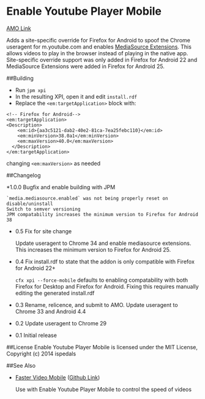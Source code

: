 # Enable Youtube Player Mobile

[AMO Link](https://addons.mozilla.org/en-US/firefox/addon/enable-youtube-player-mobile/)

Adds a site-specific override for Firefox for Android to spoof the Chrome useragent for m.youtube.com and enables [MediaSource Extensions](https://developer.mozilla.org/en-US/docs/Web/API/MediaSource).
This allows videos to play in the browser instead of playing in the native app. Site-specific override support was only added in Firefox for Android 22
and MediaSource Extensions were added in Firefox for Android 25.

##Building
* Run `jpm xpi`
* In the resulting XPI, open it and edit `install.rdf`
* Replace the `<em:targetApplication>` block with:

```
<!-- Firefox for Android-->
<em:targetApplication>
<Description>
	<em:id>{aa3c5121-dab2-40e2-81ca-7ea25febc110}</em:id>
	<em:minVersion>38.0a1</em:minVersion>
	<em:maxVersion>40.0</em:maxVersion>
  </Description>
</em:targetApplication>
```

changing `<em:maxVersion>` as needed

##Changelog

*1.0.0
Bugfix and enable building with JPM

	`media.mediasource.enabled` was not being properly reset on disable/uninstall
	Switch to semver versioning
	JPM compatability increases the minimum version to Firefox for Android 38


* 0.5
Fix for site change

	Update useragent to Chrome 34 and enable mediasource extensions. This increases the minimum version to Firefox for Android 25. 

* 0.4
Fix install.rdf to state that the addon is only compatible with Firefox for Android 22+

	`cfx xpi --force-mobile` defaults to enabling compatability with both Firefox for Desktop and Firefox for Android.
	Fixing this requires manually editing the generated install.rdf

* 0.3
Rename, relicence, and submit to AMO. Update useragent to Chrome 33 and Android 4.4

* 0.2
Update useragent to Chrome 29

* 0.1
Initial release

##License
Enable Youtube Player Mobile is licensed under the MIT License, Copyright (c) 2014 ispedals

##See Also
* [Faster Video Mobile](https://addons.mozilla.org/en-US/android/addon/faster-video-mobile) ([Github Link](https://github.com/ispedals/Faster-Video-Mobile))

  Use with Enable Youtube Player Mobile to control the speed of videos
